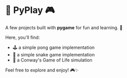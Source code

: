 # 🐍 PyPlay 🎮

A few projects built with **pygame** for fun and learning. 🚀

Here, you'll find:

- 🕹️ a simple pong game implementation
- 🐍 a simple snake game implementation
- 🌱 a Conway's Game of Life simulation

Feel free to explore and enjoy! 🎮✨
